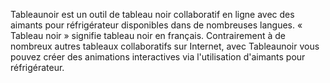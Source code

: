 Tableaunoir est un outil de tableau noir collaboratif en ligne avec des aimants pour réfrigérateur disponibles dans de nombreuses langues. « Tableau noir » signifie tableau noir en français. Contrairement à de nombreux autres tableaux collaboratifs sur Internet, avec Tableaunoir vous pouvez créer des animations interactives via l'utilisation d'aimants pour réfrigérateur.